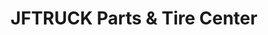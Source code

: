 ---
title: "JFTRUCK Parts & Tire Center"
url: /cebu/jftruck-parts-und-tire-center/
shop: Autoteile
---